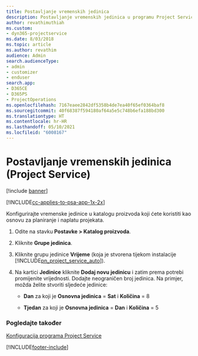 ```yaml
---
title: Postavljanje vremenskih jedinica
description: Postavljanje vremenskih jedinica u programu Project Service
author: revathimuthiah
ms.custom:
- dyn365-projectservice
ms.date: 8/03/2018
ms.topic: article
ms.author: revathim
audience: Admin
search.audienceType:
- admin
- customizer
- enduser
search.app:
- D365CE
- D365PS
- ProjectOperations
ms.openlocfilehash: 7167eaee2842df5358b4de7ea40f65ef0364baf8
ms.sourcegitcommit: 40f68387f594180af64a5e5c748b6efa188bd300
ms.translationtype: HT
ms.contentlocale: hr-HR
ms.lasthandoff: 05/10/2021
ms.locfileid: "6008167"
---
```

# <a name="set-up-time-units-project-service"></a>Postavljanje vremenskih jedinica (Project Service)

[!include [banner](../includes/psa-now-project-operations.md)]

[!INCLUDE[cc-applies-to-psa-app-1x-2x](../includes/cc-applies-to-psa-app-1x-2x.md)]

Konfigurirajte vremenske jedinice u katalogu proizvoda koji ćete koristiti kao osnovu za planiranje i naplatu projekata.  
  
1. Odite na stavku **Postavke > Katalog proizvoda**.  
  
2. Kliknite **Grupe jedinica**.  
  
3. Kliknite grupu jedinice **Vrijeme** (koja je stvorena tijekom instalacije [!INCLUDE[pn_project_service_auto](../includes/pn-project-service-auto.md)]).  
  
4. Na kartici **Jedinice** kliknite **Dodaj novu jedinicu** i zatim prema potrebi promijenite vrijednosti. Dodajte neograničen broj jedinica. Na primjer, možda želite stvoriti sljedeće jedinice:  
  
   - **Dan** za koji je **Osnovna jedinica** = **Sat** i **Količina** = 8  
  
   - **Tjedan** za koji je **Osnovna jedinica** = **Dan** i **Količina** = 5  
  
### <a name="see-also"></a>Pogledajte također  
 [Konfiguracija programa Project Service](../psa/configure.md)


[!INCLUDE[footer-include](../includes/footer-banner.md)]